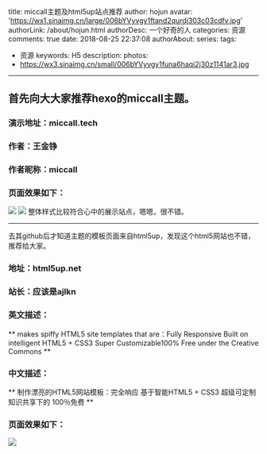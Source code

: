 title: miccall主题及html5up站点推荐
author: hojun
avatar: 'https://wx1.sinaimg.cn/large/006bYVyvgy1ftand2qurdj303c03cdfv.jpg'
authorLink: /about/hojun.html
authorDesc: 一个好奇的人
categories: 资源
comments: true
date: 2018-08-25 22:37:08
authorAbout:
series:
tags:
 - 资源
keywords: H5
description:
photos:
 - https://wx3.sinaimg.cn/small/006bYVyvgy1funa6haqi2j30z1141ar3.jpg
---
## 首先向大大家推荐hexo的miccall主题。
### 演示地址：miccall.tech
### 作者：王金铮 
### 作者昵称：miccall
### 页面效果如下：
![](http://wx4.sinaimg.cn/large/006bYVyvgy1fun86389ehj30z42h4kjm.jpg)
![](http://wx3.sinaimg.cn/large/006bYVyvgy1fun864i0cfj30z418uqqa.jpg)
整体样式比较符合心中的展示站点，嗯嗯，很不错。

--------

去其github后才知道主题的模板页面来自html5up，发现这个html5网站也不错，推荐给大家。

### 地址：html5up.net
### 站长：应该是ajlkn
### 英文描述：
** makes spiffy HTML5 site templates that are：Fully Responsive Built on intelligent HTML5 + CSS3 Super Customizable100% Free under the Creative Commons **
### 中文描述：
** 制作漂亮的HTML5网站模板：完全响应 基于智能HTML5 + CSS3 超级可定制 知识共享下的 100％免费 **
### 页面效果如下：
![](https://wx3.sinaimg.cn/large/006bYVyvgy1funa6haqi2j30z1141ar3.jpg)
